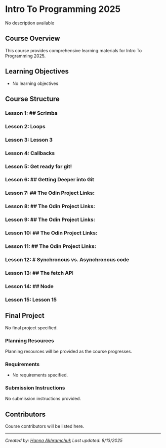 # Intro To Programming 2025

No description available

## Course Overview

This course provides comprehensive learning materials for Intro To Programming 2025.

## Learning Objectives

- No learning objectives

## Course Structure

### Lesson 1: ## Scrimba
### Lesson 2: Loops
### Lesson 3: Lesson 3
### Lesson 4: Callbacks
### Lesson 5: Get ready for git!
### Lesson 6: ## Getting Deeper into Git
### Lesson 7: ## The Odin Project Links:
### Lesson 8: ## The Odin Project Links:
### Lesson 9: ## The Odin Project Links:
### Lesson 10: ## The Odin Project Links:
### Lesson 11: ## The Odin Project Links:
### Lesson 12: # Synchronous vs. Asynchronous code
### Lesson 13: ## The fetch API
### Lesson 14: ## Node
### Lesson 15: Lesson 15

## Final Project

No final project specified.

### Planning Resources

Planning resources will be provided as the course progresses.

### Requirements

- No requirements specified.

### Submission Instructions

No submission instructions provided.

## Contributors

Course contributors will be listed here.

---

*Created by: [Hanna Akhramchuk](https://github.com/akhhanna20)*
*Last updated: 8/13/2025*